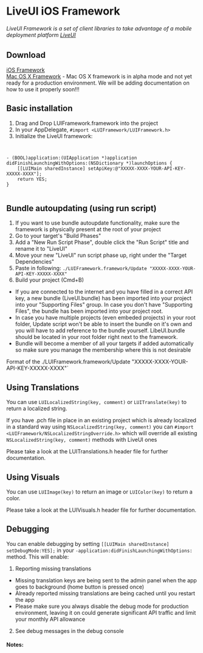 LiveUI iOS Framework
================

###### LiveUI Framework is a set of client libraries to take advantage of a mobile deployment platform [LiveUI](http://www.liveui.io/) 

## Download
[iOS Framework](https://github.com/Ridiculous-Innovations/LUI/tree/master/iOS/LUIFramework/Latest)  
[Mac OS X Framework](https://github.com/Ridiculous-Innovations/LUI/tree/master/iOS/LUIFramework/Latest) - Mac OS X framework is in alpha mode and not yet ready for a production environment. We will be adding documentation on how to use it properly soon!!!


## Basic installation

1. Drag and Drop LUIFramework.framework into the project
2. In your AppDelegate, ```#import <LUIFramework/LUIFramework.h>```
3. Initialize the LiveUI framework:

```obj-c


- (BOOL)application:(UIApplication *)application didFinishLaunchingWithOptions:(NSDictionary *)launchOptions {
    [[LUIMain sharedInstance] setApiKey:@"XXXXX-XXXX-YOUR-API-KEY-XXXXX-XXXX"];
    return YES;
}


```

## Bundle autoupdating (using run script)
1. If you want to use bundle autoupdate functionality, make sure the framework is physically present at the root of your project
3. Go to your target's "Build Phases"
4. Add a "New Run Script Phase", double click the "Run Script" title and rename it to "LiveUI"
5. Move your new "LiveUI" run script phase up, right under the "Target Dependencies"
6. Paste in following: ```./LUIFramework.framework/Update "XXXXX-XXXX-YOUR-API-KEY-XXXXX-XXXX"```
7. Build your project (Cmd+B)
  * If you are connected to the internet and you have filled in a correct API key, a new bundle (LiveUI.bundle) has been imported into your project into your "Supporting Files" group. In case you don't have "Supporting Files", the bundle has been imported into your project root.
  * In case you have multiple projects (even embeded projects) in your root folder, Update script won't be able to insert the bundle on it's own and you will have to add reference to the bundle yourself. LibeUI.bundle should be located in your root folder right next to the framework.
  * Bundle will become a member of all your targets if added automatically so make sure you manage the membership where this is not desirable
  
  Format of the ./LUIFramework.framework/Update "XXXXX-XXXX-YOUR-API-KEY-XXXXX-XXXX"`

## Using Translations
You can use ```LUILocalizedString(key, comment)``` or ```LUITranslate(key)``` to return a localized string.

If you have .pch file in place in an existing project which is already localized in a standard way using ```NSLocalizedString(key, comment)``` you can ```#import <LUIFramework/NSLocalizedStringOverride.h>``` which will override all existing ```NSLocalizedString(key, comment)``` methods with LiveUI ones

Please take a look at the LUITranslations.h header file for further documentation.

## Using Visuals
You can use ```LUIImage(key)``` to return an image or ```LUIColor(key)``` to return a color.

Please take a look at the LUIVisuals.h header file for further documentation.

## Debugging
You can enable debugging by setting ```[[LUIMain sharedInstance] setDebugMode:YES];``` in your ```-application:didFinishLaunchingWithOptions:``` method. This will enable:
1. Reporting missing translations
  * Missing translation keys are being sent to the admin panel when the app goes to background (home button is pressed once)
  * Already reported missing translations are being cached until you restart the app
  * Please make sure you always disable the debug mode for production environment, leaving it on could generate significant API traffic and limit your monthly API allowance
2. See debug messages in the debug console

#### Notes:
